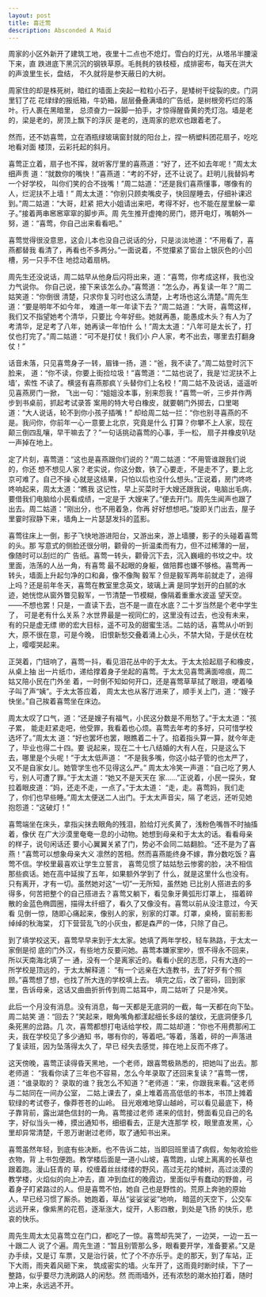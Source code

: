 ```yaml
---
layout: post
title: 喜迁莺
description: Absconded A Maid
---
```


周家的小区外新开了建筑工地，夜里十二点也不熄灯。雪白的灯光，从塔吊半腰滚下来，直
跌进底下黑沉沉的钢铁草原。毛毵毵的铁枝桠，成排密布，每天在洪大的声浪里生长，盘结，
不久就将是参天蔽日的大树。

周家住的却是株死树，暗红的墙面上突起一粒粒小石子，是矮树干绽裂的皮。门洞里钉了花
花绿绿的报纸箱，牛奶箱，层层叠叠满墙的广告纸，是树根旁朽烂的落叶。行人裹在黑暗里，
总须奋力一跺脚一拍手，才惊得醒昏黄的秃灯泡。墙是老的，梁是老的，房顶上飘下的浮灰
是老的，连周家的悲欢也跟着老了。

然而，还不妨喜莺，立在酒瓶绿玻璃窗封就的阳台上，捏一柄塑料团花扇子，吃吃地看对面
楼顶，云彩托起的斜月。

喜莺正立着，扇子也不挥，就听客厅里的喜燕道：“好了，还不如去年呢！”周太太细声责
道：“就数你的嘴快！”喜燕道：“考的不好，还不让说了。赶明儿我替妈考一个好学校，
叫你们笑的合不拢嘴！”周二姑道：“还是我们喜燕懂事，哪像有的人，烂泥扶不上墙！”
周太太道：“你别只顾卖嘴皮子，快回屋睡去，仔细补课迟到。”周二姑道：“大哥，赶紧
把大小姐请出来吧，考得不好，也不能在屋里躲一辈子。”接着两串窸窸窣窣的脚步声。周
先生推开虚掩的房门，摁开电灯，嘴朝外一努，道：“喜莺，你自己出来看看吧。”

喜莺觉得很没意思，这会儿本也没自己说话的分，只是淡淡地道：“不用看了，喜燕都替我
看清了，再看也不多两分。”一面说着，不觉攥紧了窗台上银灰色的小凹槽，另一只手不住
地捻动着扇柄。

周先生还没说话，周二姑早从他身后闪将出来，道：“喜莺，你考成这样，我也没力气说你。
你自己说，接下来该怎么办。”喜莺道：“怎么办，再复读一年？”周二姑笑道：“你倒很
清楚，只求你复习时也这么清楚，上考场也这么清楚。”周先生道：“要是明年不如今年，
难道一年一年读下去？”周二姑道：“大哥，喜莺这样，我们又不指望她考个清华，只要比
今年好些。她就再愚，能愚成木头？有人为了考清华，足足考了八年，她再读一年怕什
么！”周太太道：“八年可是太长了，打仗也打完了。”周二姑道：“可不是打仗！我们小
户人家，考不出去，哪里去打翻身仗！”

话音未落，只见喜莺身子一转，眉锋一扬，道：“爸，我不读了。”周二姑登时沉下脸来，
道：“你不读，你要上街捡垃圾！”喜莺道：“二姑也说了，我是‘烂泥扶不上墙’，索性
不读了。横竖有喜燕那疯丫头替你们上名校！”周二姑不及说话，遥遥听见喜燕房门一掀，
飞出一句：“姐姐没本事，别来怨我！”喜莺一听，三步并作两步到书桌前，抓起考试录答
案用的特大号白橡皮，就要朝门外掷去，口里喝道：“大人说话，轮不到你小孩子插嘴！”
却给周二姑一拦：“你也别寻喜燕的不是。我问你，你前年一心一意要上北京，究竟是什么
打算？你攀不上人家，现在颠三倒四乱嚷，早干嘛去了？”一句话挑动喜莺的心事，手一松，
扇子并橡皮叭哒一声掉在地上。

定了片刻，喜莺道：“这也是喜燕跟你们说的？”周二姑道：“不用管谁跟我们说的，你还
想不想见人家？老实说，你这分数，铁了心要走，不是走不了，要上北京可难了。自己不操
心就是这结果，只怕以后也没什么想头。”正说着，房门咚咚咚响起来，周太太道：“瞧我
这记性，早上买菜时于大嫂还跟我说，电脑出毛病，要借我们电脑给小民看成绩，一定是于
大嫂来了。”便去开门。周先生闻声也跟了出去。周二姑道：“刚出分，也不用着急，你再
好好想想吧。”旋即关门出去，屋子里霎时寂静下来，墙角上一片瑟瑟发抖的蓝影。

喜莺往床上一倒，影子飞快地游进阳台，又游出来，游上墙腰，影子的头碰着喜莺的头。那
写意式的侧脸还很分明，颧骨的一折温柔而有力，但不过稀薄的一层，像随时可以刮烂的广
告纸。喜莺一转头，颧骨沉下去，沉入巍峨的书坟之中。坟里面，浩荡的人丛一角，有喜莺
最不起眼的身躯，做陪葬也嫌不够格。喜莺再一转头，墙面上升起匀净的口和鼻，像不像陶
毅军？但是毅军两年前就走了，追得上吗？还是前年冬天，喜莺在教室里念英文，玻璃上满
是同学划开的白腻的水迹，她恍惚从窗外瞥见毅军，一节清楚一节模糊，像隔着重重水波遥
望天空。——不想也罢！只是，一直读下去，岂不是一直在水底？二十岁当然是个老中学生了，
可是老有什么关系？水世界最是一视同仁的，这里没有过去，也没有未来，有的只是虚无缥
缈的宏大目标，遥不可及的甜蜜生活。二姑的话，喜莺从小听到大，原不很在意，可是今晚，
旧恨新愁交叠着涌上心头，不禁大恸，于是伏在枕上，嘤嘤哭起来。

正哭着，门钮响了，喜莺一抖，看见泪花丛中的于太太。于太太拾起扇子和橡皮，从桌上抽
出一片纸巾，递给撑着身子坐起的喜莺。于太太见喜莺满面啼痕，周二姑又陪小民在门外坐
着，一时倒不知如何开口，还是喜莺草草拭了眼泪，哽着嗓子叫了声“姨”。于太太答应着，
周太太也从客厅进来了，顺手关上门，道：“嫂子快坐。”自己挨着喜莺坐在床边。

周太太叹了口气，道：“还是嫂子有福气，小民这分数是不用愁了。”于太太道：“孩子累，
能走赶紧走吧，他受罪，我看着也心烦。喜莺去年考的多好，只可惜学校选坏了。”周太太
道：“好也罢坏也罢，眼瞧着二十了。掐着指头算一算，就今年走了，毕业也得二十四。要
说起来，现在二十七八结婚的大有人在，只是这么下去，哪里是个头呢！”于太太低声道：
“不是我多嘴，你这小姑子管的也太严了，又不是自家女儿。她管学生也不见得这么严。”
周太太冷笑一声道：“自己吃了男人亏，别人可遭了罪。”于太太道：“她又不是天天在
家……”正说着，小民一探头，耷拉着眼皮道：“妈，还走不走，一点了。”于太太道：
“走，走。喜莺妈，我们走了，你们也早些睡。”周太太便送二人出门。于太太声音尖，隔
了老远，还听见她抱怨道：“这破灯！”

喜莺端坐在床头，拿指尖抹去眼角的残泪，脸给灯光炙黄了，浅粉色嘴唇不时抽搐着，像伏
在广大沙漠里奄奄一息的小动物。她想到母亲和于太太的话。看看母亲的样子，说句闲话还
要小心翼翼关紧了门，势必不会同二姑翻脸。“还不是为了喜燕！”喜莺可以想象母亲大义
凛然的苦相。然而喜燕能终身不嫁，靠分数吃饭？喜莺不信。学校里最喜欢让学生立誓言，
喜莺见惯了姑姑愁云惨雾的脸，决不相信那些疯话。她在高中延挨了五年，如果额外学到了
什么，就是这里什么也没有。只有离开，才有一切。虽然她对这“一切”一无所知，虽然她
已比别人搭进去的多得多，何苦把整个的自己搭进去？喜莺又躺下，看见象牙黄弧形灯罩上，
描着碎散的金蓝色椭圆圈，描得太纤细了，看久了又像没有。喜莺以前从没注意过，今天看
见倒一惊，随即心痛起来，像别人的家，别家的灯罩。灯罩，桌椅，窗前影影绰绰的秋海棠，
灯下营营乱飞的小灰虫，都是森严的一体，只除了自己。

到了填学校这天，喜莺早早来到于太太家。她填了两年学校，轻车熟路，于太太一家倒是彻
底的门外汉，有些地方反要问她。喜莺本嫌家里吵，恨不得永不回来，所以天南海北填了一
通，没有一个是离家近的。看看小民的志愿，只有大连的一所学校是顶远的，于太太解释道：
“有一个远亲在大连教书，去了好歹有个照顾。”喜莺想了想，也找了所大连的学校填上去。
填完之后，改了密码，回到家里，告诉母亲，这话又曲曲折折传到周二姑耳中，周二姑听了
只是冷笑。

此后一个月没有消息。没有消息，每一天都是无底洞的一截，每一天都在向下坠。周二姑笑
道：“回去？”笑起来，眼角嘴角都漾起细长多歧的皱纹，无底洞便多几条死黑的岔路。几
次，喜莺都想打电话给学校，周二姑却道：“你也不用费那闲工夫，我在学校见了多少通知
书，哪有你的，等着吧。”等着，落着，砰的一声落进了复读班，因为坠落得太久了，早已
经失去感觉，摔在地上反而不疼了。

这天傍晚，喜莺正读得昏天黑地，一个老师，跟喜莺极熟悉的，把她叫了出去。那老师道：
“我看你读了三年也不容易，怎么今年录取了还回来复读？”喜莺一愣，道：“谁录取的？
录取的谁？我怎么不知道？”老师道：“来，你跟我来看。”这老师与二姑同在一间办公室，
二姑上课去了，桌上堆着高高低低的书本，书顶上摊着软绿的考试卷子，像莽苍苍的山岭。
目光艰难地穿山越岭，可以看见最底下，椅子靠背前，露出湖色信封的一角。喜莺接过老师
递来的信封，劈面看见自己的名字，好似当头一棒，摸出通知书，细细看去，正是大连那学
校，眼里直发黑，心里却异常清楚，千恩万谢谢过老师，取了通知书出来。

喜莺虽然年轻，到底有些决断。也不告诉二姑，当即回班里请了病假，匆匆收拾些衣物，背
上书包便跑。教学楼后面是一道小山坡，喜莺跑，山坡上离离的长草也跟着跑。漫山狂青的
草，绞缠着丝丝缕缕的野风，高过无花的矮树，高过淡漠的教学楼，火焰似的向上冲去，直
冲到血红的晚霞边，里面似乎有蠢动的野兽，弓着身子盯紧路过的人。但是喜莺不怕，她自
己也是野性的。荒原上奔驰的原始人，早已经习惯了厮杀。她跑着，草丛“娑娑娑娑”地响，
暗蓝的天空下，公交车远远开来，像紫黑的花苞，逐渐涨大，绽开，人影四散，到处是飞扬
的快乐，悲哀的快乐。

周先生周太太见喜莺立在门口，都吃了一惊。喜莺却先哭了，一边哭，一边一五一十跟二人
说了个遍。周先生道：“暂且别管那么多，眼看要开学，准备要紧。”又是办手续，又是订
车票，又是治行装，忙了个不亦乐乎。走的那天，到了车站，正下大雨，雨夹着风砸下来，
筑成密实的墙。火车开了，这雨竟时断时续，下了一整路，似乎要尽力洗刷路人的闲愁。然
而雨墙外，还有浓愁的潮水拍打着，随时冲上来，永远逃不开。